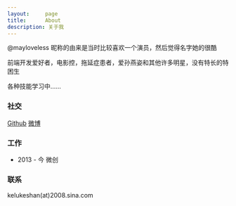 ```yaml
---
layout:     page
title:      About
description: 关于我
---
```

@mayloveless
昵称的由来是当时比较喜欢一个演员，然后觉得名字她的很酷

前端开发爱好者，电影控，拖延症患者，爱孙燕姿和其他许多明星，没有特长的特困生

各种技能学习中……


### 社交 ###

[Github](http://www.github.com/wanglingfei) [微博](http://weibo.com/mayloveless)


### 工作 ###

* 2013 - 今 微创

### 联系 ###

kelukeshan(at)2008.sina.com
